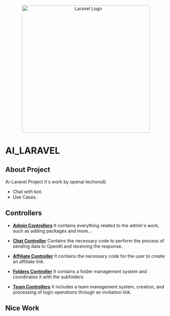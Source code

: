 <p align="center"><a href="https://laravel.com" target="_blank"><img src="https://raw.githubusercontent.com/laravel/art/master/logo-lockup/5%20SVG/2%20CMYK/1%20Full%20Color/laravel-logolockup-cmyk-red.svg" width="400" alt="Laravel Logo"></a></p>
<h1>AI_LARAVEL</h1>

## About Project

Ai-Laravel Project it`s work by openai techonolji
- Chat with bot.
- Use Cases.


## Controllers

- **[Admin Controllers](https://github.com/abdulselam-muhammed/ai-laravel/tree/master/src/Http/Controllers/Admin)**
It contains everything related to the admin's work, such as adding packages and more...

- **[Chat Controller](https://github.com/abdulselam-muhammed/ai-laravel/blob/master/src/Http/Controllers/User/ChatController.php)**
Contains the necessary code to perform the process of sending data to OpenAI and receiving the response.

- **[Affiliate Controller](https://github.com/abdulselam-muhammed/ai-laravel/blob/master/src/Http/Controllers/User/AffiliateController.php)**
It contains the necessary code for the user to create an affiliate link.

- **[Folders Controller](https://github.com/abdulselam-muhammed/ai-laravel/blob/master/src/Http/Controllers/User/Folders.php)**
It contains a folder management system and coordinates it with the subfolders
- **[Team Controllers](https://github.com/abdulselam-muhammed/ai-laravel/tree/master/src/Http/Controllers/User/Team)**
It includes a team management system, creation, and processing of login operations through an invitation link.



## Nice Work

